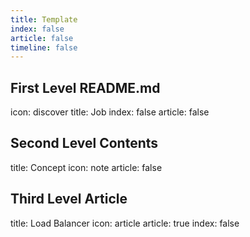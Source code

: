 ```yaml
---
title: Template
index: false
article: false
timeline: false
---
```

## First Level README.md

icon: discover
title: Job
index: false
article: false

## Second Level Contents

title: Concept
icon: note
article: false

## Third Level Article

title: Load Balancer
icon: article
article: true
index: false
